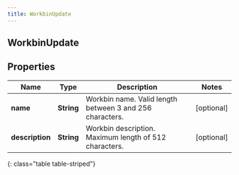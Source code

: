 ```yaml
---
title: WorkbinUpdate
---
```

## WorkbinUpdate


## Properties

| Name | Type | Description | Notes |
| ------------ | ------------- | ------------- | ------------- |
| **name** | <!----><!---->**String**<!----> | Workbin name. Valid length between 3 and 256 characters. |  [optional] |
| **description** | <!----><!---->**String**<!----> | Workbin description. Maximum length of 512 characters. |  [optional] |
{: class="table table-striped"}



